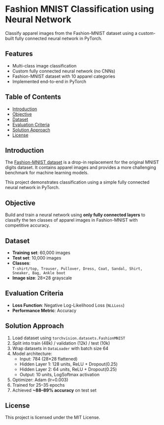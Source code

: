 # Fashion MNIST Classification using Neural Network

Classify apparel images from the Fashion-MNIST dataset using a custom-built fully connected neural network in PyTorch.

## Features
-  Multi-class image classification  
-  Custom fully connected neural network (no CNNs)  
-  Fashion-MNIST dataset with 10 apparel categories  
-  Implemented end-to-end in PyTorch  

## Table of Contents
- [Introduction](#introduction) 
- [Objective](#objective)
- [Dataset](#dataset)
- [Evaluation Criteria](#evaluation-criteria)
- [Solution Approach](#solution-approach)
- [License](#license)

## Introduction
The [Fashion-MNIST dataset](https://github.com/zalandoresearch/fashion-mnist) is a drop-in replacement for the original MNIST digits dataset. It contains apparel images and provides a more challenging benchmark for machine learning models.  

This project demonstrates classification using a simple fully connected neural network in PyTorch.

## Objective
Build and train a neural network using **only fully connected layers** to classify the ten classes of apparel images in Fashion-MNIST with competitive accuracy.

## Dataset
- **Training set**: 60,000 images  
- **Test set**: 10,000 images  
- **Classes**:  
  `T-shirt/top, Trouser, Pullover, Dress, Coat, Sandal, Shirt, Sneaker, Bag, Ankle boot`  
- **Image size**: 28×28 grayscale  

## Evaluation Criteria
- **Loss Function**: Negative Log-Likelihood Loss (`NLLLoss`)  
- **Performance Metric**: Accuracy  

## Solution Approach
1. Load dataset using `torchvision.datasets.FashionMNIST`  
2. Split into train (48k) / validation (12k) / test (10k)  
3. Wrap datasets in `DataLoader` with batch size 64  
4. Model architecture:  
   - Input: 784 (28×28 flattened)  
   - Hidden Layer 1: 128 units, ReLU + Dropout(0.25)  
   - Hidden Layer 2: 64 units, ReLU + Dropout(0.25)  
   - Output: 10 units, LogSoftmax activation  
5. Optimizer: Adam (lr=0.003)  
6. Trained for 25–35 epochs  
7. Achieved **~88–89% accuracy** on test set

## License
This project is licensed under the MIT License.
